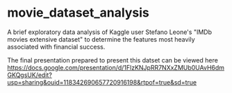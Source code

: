 # movie_dataset_analysis
A brief exploratory data analysis of Kaggle user Stefano Leone's "IMDb movies extensive dataset" to determine the features most heavily associated with financial success.

The final presentation prepared to present this datset can be viewed here
https://docs.google.com/presentation/d/1FlzKNJpRR7NXxZMUb0UAvH6dmGKQgsUK/edit?usp=sharing&ouid=118342690657720916198&rtpof=true&sd=true
